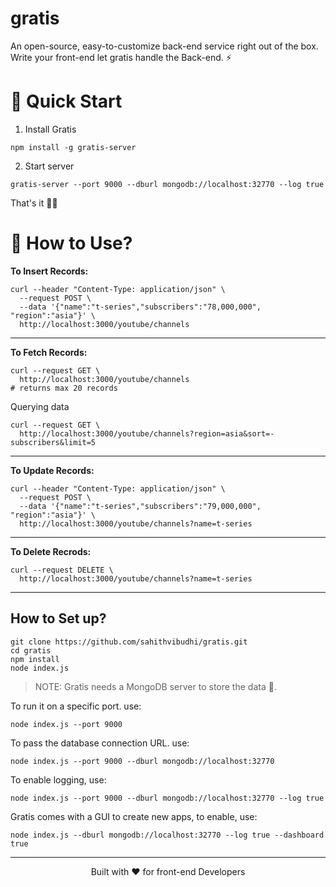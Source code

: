 # gratis
An open-source, easy-to-customize back-end service right out of the box. Write your front-end let gratis handle the Back-end. ⚡

# 🚀 Quick Start

1. Install Gratis

```
npm install -g gratis-server
```

2. Start server

```
gratis-server --port 9000 --dburl mongodb://localhost:32770 --log true
```

That's it 💁‍♂️

# 📖 How to Use?

__To Insert Records:__

```
curl --header "Content-Type: application/json" \
  --request POST \
  --data '{"name":"t-series","subscribers":"78,000,000", "region":"asia"}' \
  http://localhost:3000/youtube/channels
```

---

__To Fetch Records:__

```
curl --request GET \
  http://localhost:3000/youtube/channels
# returns max 20 records
```

Querying data
```
curl --request GET \
  http://localhost:3000/youtube/channels?region=asia&sort=-subscribers&limit=5
```

---

__To Update Records:__
```
curl --header "Content-Type: application/json" \
  --request POST \
  --data '{"name":"t-series","subscribers":"79,000,000", "region":"asia"}' \
  http://localhost:3000/youtube/channels?name=t-series
```

---

__To Delete Recrods:__
```
curl --request DELETE \
  http://localhost:3000/youtube/channels?name=t-series
```

---

## How to Set up?
```
git clone https://github.com/sahithvibudhi/gratis.git
cd gratis
npm install
node index.js
```

> NOTE: Gratis needs a MongoDB server to store the data 💾.

To run it on a specific port. use:
```
node index.js --port 9000
```

To pass the database connection URL. use:
```
node index.js --port 9000 --dburl mongodb://localhost:32770 
```

To enable logging, use:
```
node index.js --port 9000 --dburl mongodb://localhost:32770 --log true
```

Gratis comes with a GUI to create new apps, to enable, use:
```
node index.js --dburl mongodb://localhost:32770 --log true --dashboard true
```

---

<center> Built with ❤️ for front-end Developers </center>